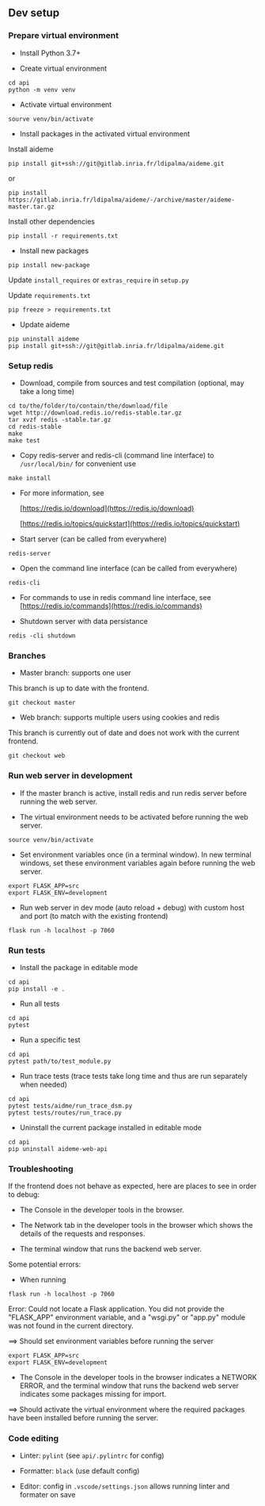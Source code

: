 ## Dev setup

### Prepare virtual environment

- Install Python 3.7+

- Create virtual environment

```
cd api
python -m venv venv
```

- Activate virtual environment

```
sourve venv/bin/activate
```

- Install packages in the activated virtual environment

Install aideme

```
pip install git+ssh://git@gitlab.inria.fr/ldipalma/aideme.git
```

or

```
pip install https://gitlab.inria.fr/ldipalma/aideme/-/archive/master/aideme-master.tar.gz
```

Install other dependencies

```
pip install -r requirements.txt
```

- Install new packages

```
pip install new-package
```

Update `install_requires` or `extras_require` in `setup.py`

Update `requirements.txt`

```
pip freeze > requirements.txt
```

- Update aideme

```
pip uninstall aideme
pip install git+ssh://git@gitlab.inria.fr/ldipalma/aideme.git
```

### Setup redis

- Download, compile from sources and test compilation (optional, may take a long time)

```
cd to/the/folder/to/contain/the/download/file
wget http://download.redis.io/redis-stable.tar.gz
tar xvzf redis -stable.tar.gz
cd redis-stable
make
make test
```

- Copy redis-server and redis-cli (command line interface) to `/usr/local/bin/` for convenient use

```
make install
```

- For more information, see

  [https://redis.io/download](https://redis.io/download)

  [https://redis.io/topics/quickstart](https://redis.io/topics/quickstart)

- Start server (can be called from everywhere)

```
redis-server
```

- Open the command line interface (can be called from everywhere)

```
redis-cli
```

- For commands to use in redis command line interface, see
  [https://redis.io/commands](https://redis.io/commands)

- Shutdown server with data persistance

```
redis -cli shutdown
```

### Branches

- Master branch: supports one user

This branch is up to date with the frontend.

```
git checkout master
```

- Web branch: supports multiple users using cookies and redis

This branch is currently out of date and does not work with the current frontend.

```
git checkout web
```

### Run web server in development

- If the master branch is active, install redis and run redis server before running the web server.

- The virtual environment needs to be activated before running the web server.

```
source venv/bin/activate
```

- Set environment variables once (in a terminal window). In new terminal windows, set these environment variables again before running the web server.

```
export FLASK_APP=src
export FLASK_ENV=development
```

- Run web server in dev mode (auto reload + debug) with custom host and port (to match with the existing frontend)

```
flask run -h localhost -p 7060
```

### Run tests

- Install the package in editable mode

```
cd api
pip install -e .
```

- Run all tests

```
cd api
pytest
```

- Run a specific test

```
cd api
pytest path/to/test_module.py
```

- Run trace tests (trace tests take long time and thus are run separately when needed)

```
cd api
pytest tests/aidme/run_trace_dsm.py
pytest tests/routes/run_trace.py
```

- Uninstall the current package installed in editable mode

```
cd api
pip uninstall aideme-web-api
```

### Troubleshooting

If the frontend does not behave as expected, here are places to see in order to debug:

- The Console in the developer tools in the browser.

- The Network tab in the developer tools in the browser which shows the details of the requests and responses.

- The terminal window that runs the backend web server.

Some potential errors:

- When running

```
flask run -h localhost -p 7060
```

Error: Could not locate a Flask application. You did not provide the "FLASK_APP" environment variable, and a "wsgi.py" or "app.py" module was not found in the current directory.

==> Should set environment variables before running the server

```
export FLASK_APP=src
export FLASK_ENV=development
```

- The Console in the developer tools in the browser indicates a NETWORK ERROR, and the terminal window that runs the backend web server indicates some packages missing for import.

==> Should activate the virtual environment where the required packages have been installed before running the server.

### Code editing

- Linter: `pylint` (see `api/.pylintrc` for config)

- Formatter: `black` (use default config)

- Editor: config in `.vscode/settings.json` allows running linter and formater on save
